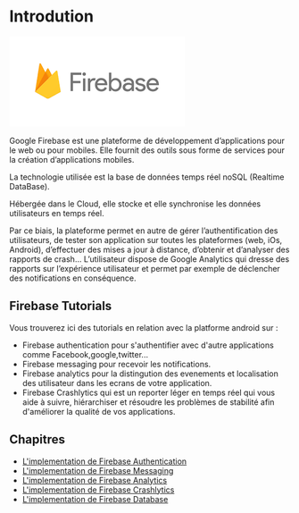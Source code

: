# Introdution 

![](FirebaseLogo.png)

Google Firebase est une plateforme de développement d’applications pour le web ou pour mobiles. Elle fournit des outils sous forme de services pour la création d’applications mobiles.

La technologie utilisée est la base de données temps réel noSQL (Realtime DataBase). 

Hébergée dans le Cloud, elle stocke et elle synchronise les données utilisateurs en temps réel. 

Par ce biais, la plateforme permet en autre de gérer l’authentification des utilisateurs, de tester son application sur toutes les plateformes (web, iOs, Android), d’effectuer des mises a jour à distance, d’obtenir et d’analyser des rapports de crash… L’utilisateur dispose de Google Analytics qui dresse des rapports sur l’expérience utilisateur et permet par exemple de déclencher des notifications en conséquence.

## Firebase Tutorials

Vous trouverez ici des tutorials en relation avec la platforme android sur :
* Firebase authentication pour s'authentifier avec d'autre applications comme Facebook,google,twitter...
* Firebase messaging pour recevoir les notifications.
* Firebase analytics pour la distingution des evenements et localisation des utilisateur dans les ecrans de votre application.
* Firebase Crashlytics qui est un reporter léger en temps réel qui vous aide à suivre, hiérarchiser et résoudre les problèmes de stabilité afin d'améliorer la qualité de vos applications. 

## Chapitres

* [L'implementation de Firebase Authentication](FirebaseAuthentication)
* [L'implementation de Firebase Messaging](FirebaseMessaging)
* [L'implementation de Firebase Analytics](FirebaseAnalytics)
* [L'implementation de Firebase Crashlytics](FirebaseCrashlytics)
* [L'implementation de Firebase Database](FirebaseDatabase)

